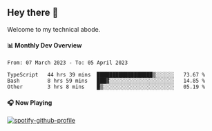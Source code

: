 ## Hey there 👋

Welcome to my technical abode.

#### 📊 Monthly Dev Overview
<!--START_SECTION:waka-->

```text
From: 07 March 2023 - To: 05 April 2023

TypeScript   44 hrs 39 mins  ██████████████████▒░░░░░░   73.67 %
Bash         8 hrs 59 mins   ███▓░░░░░░░░░░░░░░░░░░░░░   14.85 %
Other        3 hrs 8 mins    █▒░░░░░░░░░░░░░░░░░░░░░░░   05.19 %
```

<!--END_SECTION:waka-->

#### 🎧 Now Playing

[![spotify-github-profile](https://spotify-github-profile.vercel.app/api/view?uid=james2mid&cover_image=true&theme=natemoo-re)](https://open.spotify.com/user/james2mid?si=2b3baf2b09cb499e)
